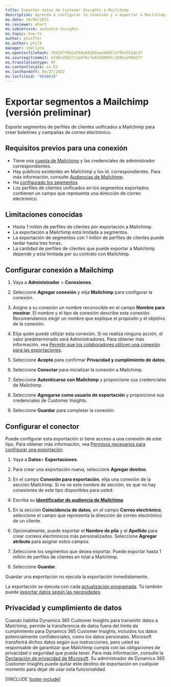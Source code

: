 ```yaml
---
title: Exportar datos de Customer Insights a Mailchimp
description: Aprenda a configurar la conexión y a exportar a Mailchimp.
ms.date: 10/08/2021
ms.reviewer: mhart
ms.subservice: audience-insights
ms.topic: how-to
author: pkieffer
ms.author: philk
manager: shellyha
ms.openlocfilehash: 394287f861df69a88209aae9d857e795d3528cd7
ms.sourcegitcommit: b7dbcd5627c2ebfbcfe65589991c159ba290d377
ms.translationtype: HT
ms.contentlocale: es-ES
ms.lasthandoff: 04/27/2022
ms.locfileid: "8648018"
---
```

# <a name="export-segments-to-mailchimp-preview"></a>Exportar segmentos a Mailchimp (versión preliminar)

Exporte segmentos de perfiles de clientes unificados a Mailchimp para crear boletines y campañas de correo electrónico.

## <a name="prerequisites-for-connection"></a>Requisitos previos para una conexión

-   Tiene una [cuenta de Mailchimp](https://mailchimp.com/) y las credenciales de administrador correspondientes.
-   Hay públicos existentes en Mailchimp y los id. correspondientes. Para más información, consulte [Audiencias de Mailchimp](https://mailchimp.com/help/create-audience/).
-   Ha [configurado los segmentos](segments.md)
-   Los perfiles de clientes unificados en los segmentos exportados contienen un campo que representa una dirección de correo electrónico.

## <a name="known-limitations"></a>Limitaciones conocidas

- Hasta 1 millón de perfiles de clientes por exportación a Mailchimp.
- La exportación a Mailchimp está limitada a segmentos.
- La exportación de segmentos con 1 millón de perfiles de clientes puede tardar hasta tres horas. 
- La cantidad de perfiles de clientes que puede exportar a Mailchimp depende y está limitada por su contrato con Mailchimp.

## <a name="set-up-connection-to-mailchimp"></a>Configurar conexión a Mailchimp

1. Vaya a **Administrador** > **Conexiones**.

1. Seleccione **Agregar conexión** y elija **Mailchimp** para configurar la conexión.

1. Asigne a su conexión un nombre reconocible en el campo **Nombre para mostrar**. El nombre y el tipo de conexión describe esta conexión. Recomendamos elegir un nombre que explique el propósito y el objetivo de la conexión.

1. Elija quién puede utilizar esta conexión. Si no realiza ninguna acción, el valor predeterminado será Administradores. Para obtener más información, vea [Permitir que los colaboradores utilicen una conexión para las exportaciones](connections.md#allow-contributors-to-use-a-connection-for-exports).

1. Seleccione **Acepto** para confirmar **Privacidad y cumplimiento de datos**.

1. Seleccione **Conectar** para inicializar la conexión a Mailchimp.

1. Seleccione **Autenticarse con Mailchimp** y proporcione sus credenciales de Mailchimp.

1. Seleccione **Agregarse como usuario de exportación** y proporcione sus credenciales de Customer Insights.

1. Seleccione **Guardar** para completar la conexión. 

## <a name="configure-the-connector"></a>Configurar el conector

Puede configurar esta exportación si tiene acceso a una conexión de este tipo. Para obtener más información, vea [Permisos necesarios para configurar una exportación](export-destinations.md#set-up-a-new-export).

1. Vaya a **Datos**> **Exportaciones**.

1. Para crear una exportación nueva, seleccione **Agregar destino**.

1. En el campo **Conexión para exportación**, elija una conexión de la sección Mailchimp. Si no ve este nombre de sección, es que no hay conexiones de este tipo disponibles para usted.

1. Escriba su **[identificador de audiencia de Mailchimp](https://mailchimp.com/help/find-audience-id/)**

1. En la sección **Coincidencia de datos**, en el campo **Correo electrónico**, seleccione el campo que representa la dirección de correo electrónico de un cliente. 

1. Opcionalmente, puede exportar el **Nombre de pila** y el **Apellido** para crear correos electrónicos más personalizados. Seleccione **Agregar atributo** para asignar estos campos.

1. Seleccione los segmentos que desea exportar. Puede exportar hasta 1 millón de perfiles de clientes en total a Mailchimp.

1. Seleccione **Guardar**.

Guardar una exportación no ejecuta la exportación inmediatamente.

La exportación se ejecuta con cada [actualización programada](system.md#schedule-tab). Tú también puede [exportar datos según las necesidades](export-destinations.md#run-exports-on-demand). 

## <a name="data-privacy-and-compliance"></a>Privacidad y cumplimiento de datos

Cuando habilita Dynamics 365 Customer Insights para transmitir datos a Mailchimp, permite la transferencia de datos fuera del límite de cumplimiento para Dynamics 365 Customer Insights, incluidos los datos potencialmente confidenciales, como los datos personales. Microsoft transferirá dichos datos según sus instrucciones, pero usted es responsable de garantizar que Mailchimp cumpla con las obligaciones de privacidad o seguridad que pueda tener. Para más información, consulte la [Declaración de privacidad de Microsoft](https://go.microsoft.com/fwlink/?linkid=396732).
Su administrador de Dynamics 365 Customer Insights puede quitar este destino de exportación en cualquier momento para dejar de usar esta funcionalidad.

[!INCLUDE [footer-include](includes/footer-banner.md)]

